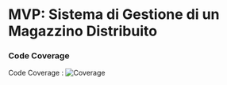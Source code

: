 # MVP: Sistema di Gestione di un Magazzino Distribuito

### Code Coverage
Code Coverage : ![Coverage](https://codecov.io/gh/teamcodealchemists/MVP/branch/feature/Central-System-Microservice/graph/badge.svg)
